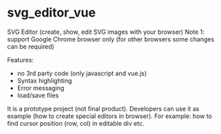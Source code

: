 # svg_editor_vue
SVG Editor (create, show, edit SVG images with your browser)
Note 1: support Google Chrome browser only (for other browsers some changes can be required)

Features:
* no 3rd party code (only javascript and vue.js)
* Syntax highlighting
* Error messaging
* load/save files

It is a prototype project (not final product). Developers can use it as example (how to create special editors in browser).
For example: how to find cursor position (row, col) in editable div etc.
